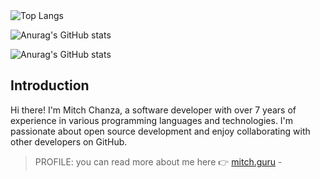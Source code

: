 <div style="display: flex;">
  <a href="https://git.io/awesome-stats-card">
<!--     <img src="https://awesome-github-stats.azurewebsites.net/user-stats/mitch1009" alt="My Awesome Stats" /> -->
  </a>
  <img src="https://github-readme-stats-ten-rust-77.vercel.app/api/top-langs/?username=mitch1009&hide_progress=false" alt="Top Langs" />
</div>


![Anurag's GitHub stats](https://github-readme-stats-ten-rust-77.vercel.app/api?username=mitch1009&show=reviews,discussions_started,discussions_answered,prs_merged,prs_merged_percentage)


![Anurag's GitHub stats](https://github-readme-stats.vercel.app/api?username=mitch1009&show_icons=true&bg_color=00000000)
## Introduction
Hi there! I'm Mitch Chanza, a software developer with over 7 years of experience in various programming languages and technologies. I'm passionate about open source development and enjoy collaborating with other developers on GitHub.
> PROFILE: you can read more about me here 👉 [mitch.guru](https://mitch.guru) - 
